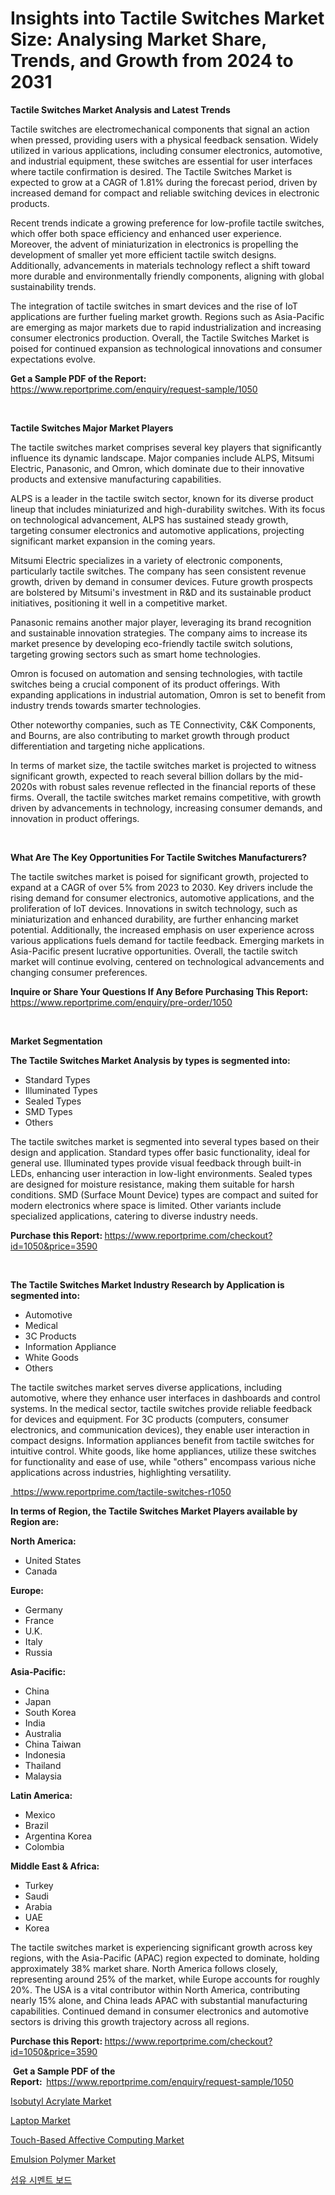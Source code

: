 <p><h1>Insights into Tactile Switches Market Size: Analysing Market Share, Trends, and Growth from 2024 to 2031</h1></p><p><strong>Tactile Switches Market Analysis and Latest Trends</strong></p>
<p><p>Tactile switches are electromechanical components that signal an action when pressed, providing users with a physical feedback sensation. Widely utilized in various applications, including consumer electronics, automotive, and industrial equipment, these switches are essential for user interfaces where tactile confirmation is desired. The Tactile Switches Market is expected to grow at a CAGR of 1.81% during the forecast period, driven by increased demand for compact and reliable switching devices in electronic products.</p><p>Recent trends indicate a growing preference for low-profile tactile switches, which offer both space efficiency and enhanced user experience. Moreover, the advent of miniaturization in electronics is propelling the development of smaller yet more efficient tactile switch designs. Additionally, advancements in materials technology reflect a shift toward more durable and environmentally friendly components, aligning with global sustainability trends. </p><p>The integration of tactile switches in smart devices and the rise of IoT applications are further fueling market growth. Regions such as Asia-Pacific are emerging as major markets due to rapid industrialization and increasing consumer electronics production. Overall, the Tactile Switches Market is poised for continued expansion as technological innovations and consumer expectations evolve.</p></p>
<p><strong>Get a Sample PDF of the Report:&nbsp;</strong> <a href="https://www.reportprime.com/enquiry/request-sample/1050">https://www.reportprime.com/enquiry/request-sample/1050</a></p>
<p>&nbsp;</p>
<p><strong>Tactile Switches Major Market Players</strong></p>
<p><p>The tactile switches market comprises several key players that significantly influence its dynamic landscape. Major companies include ALPS, Mitsumi Electric, Panasonic, and Omron, which dominate due to their innovative products and extensive manufacturing capabilities.</p><p>ALPS is a leader in the tactile switch sector, known for its diverse product lineup that includes miniaturized and high-durability switches. With its focus on technological advancement, ALPS has sustained steady growth, targeting consumer electronics and automotive applications, projecting significant market expansion in the coming years.</p><p>Mitsumi Electric specializes in a variety of electronic components, particularly tactile switches. The company has seen consistent revenue growth, driven by demand in consumer devices. Future growth prospects are bolstered by Mitsumi's investment in R&D and its sustainable product initiatives, positioning it well in a competitive market.</p><p>Panasonic remains another major player, leveraging its brand recognition and sustainable innovation strategies. The company aims to increase its market presence by developing eco-friendly tactile switch solutions, targeting growing sectors such as smart home technologies.</p><p>Omron is focused on automation and sensing technologies, with tactile switches being a crucial component of its product offerings. With expanding applications in industrial automation, Omron is set to benefit from industry trends towards smarter technologies.</p><p>Other noteworthy companies, such as TE Connectivity, C&K Components, and Bourns, are also contributing to market growth through product differentiation and targeting niche applications.</p><p>In terms of market size, the tactile switches market is projected to witness significant growth, expected to reach several billion dollars by the mid-2020s with robust sales revenue reflected in the financial reports of these firms. Overall, the tactile switches market remains competitive, with growth driven by advancements in technology, increasing consumer demands, and innovation in product offerings.</p></p>
<p>&nbsp;</p>
<p><strong>What Are The Key Opportunities For Tactile Switches Manufacturers?</strong></p>
<p><p>The tactile switches market is poised for significant growth, projected to expand at a CAGR of over 5% from 2023 to 2030. Key drivers include the rising demand for consumer electronics, automotive applications, and the proliferation of IoT devices. Innovations in switch technology, such as miniaturization and enhanced durability, are further enhancing market potential. Additionally, the increased emphasis on user experience across various applications fuels demand for tactile feedback. Emerging markets in Asia-Pacific present lucrative opportunities. Overall, the tactile switch market will continue evolving, centered on technological advancements and changing consumer preferences.</p></p>
<p><strong>Inquire or Share Your Questions If Any Before Purchasing This Report:</strong> <a href="https://www.reportprime.com/enquiry/pre-order/1050">https://www.reportprime.com/enquiry/pre-order/1050</a></p>
<p>&nbsp;</p>
<p><strong>Market Segmentation</strong></p>
<p><strong>The Tactile Switches Market Analysis by types is segmented into:</strong></p>
<p><ul><li>Standard Types</li><li>Illuminated Types</li><li>Sealed Types</li><li>SMD Types</li><li>Others</li></ul></p>
<p><p>The tactile switches market is segmented into several types based on their design and application. Standard types offer basic functionality, ideal for general use. Illuminated types provide visual feedback through built-in LEDs, enhancing user interaction in low-light environments. Sealed types are designed for moisture resistance, making them suitable for harsh conditions. SMD (Surface Mount Device) types are compact and suited for modern electronics where space is limited. Other variants include specialized applications, catering to diverse industry needs.</p></p>
<p><strong>Purchase this Report:&nbsp;</strong><a href="https://www.reportprime.com/checkout?id=1050&price=3590">https://www.reportprime.com/checkout?id=1050&price=3590</a></p>
<p>&nbsp;</p>
<p><strong>The Tactile Switches Market Industry Research by Application is segmented into:</strong></p>
<p><ul><li>Automotive</li><li>Medical</li><li>3C Products</li><li>Information Appliance</li><li>White Goods</li><li>Others</li></ul></p>
<p><p>The tactile switches market serves diverse applications, including automotive, where they enhance user interfaces in dashboards and control systems. In the medical sector, tactile switches provide reliable feedback for devices and equipment. For 3C products (computers, consumer electronics, and communication devices), they enable user interaction in compact designs. Information appliances benefit from tactile switches for intuitive control. White goods, like home appliances, utilize these switches for functionality and ease of use, while "others" encompass various niche applications across industries, highlighting versatility.</p></p>
<p><a href="https://www.reportprime.com/tactile-switches-r1050">&nbsp;https://www.reportprime.com/tactile-switches-r1050</a></p>
<p><strong>In terms of Region, the Tactile Switches Market Players available by Region are:</strong></p>
<p>
    <p> <strong> North America: </strong>
        <ul>
            <li>United States</li>
            <li>Canada</li>
        </ul>
        </p> 
    <p> <strong> Europe: </strong>
        <ul>
            <li>Germany</li>
            <li>France</li>
            <li>U.K.</li>
            <li>Italy</li>
            <li>Russia</li>
        </ul>
        </p> 
    <p> <strong> Asia-Pacific: </strong>
        <ul>
            <li>China</li>
            <li>Japan</li>
            <li>South Korea</li>
            <li>India</li>
            <li>Australia</li>
            <li>China Taiwan</li>
            <li>Indonesia</li>
            <li>Thailand</li>
            <li>Malaysia</li>
        </ul>
        </p> 
    <p> <strong> Latin America: </strong>
        <ul>
            <li>Mexico</li>
            <li>Brazil</li>
            <li>Argentina Korea</li>
            <li>Colombia</li>
        </ul>
        </p> 
    <p> <strong> Middle East & Africa: </strong>
        <ul>
            <li>Turkey</li>
            <li>Saudi</li>
            <li>Arabia</li>
            <li>UAE</li>
            <li>Korea</li>
        </ul>
    </p>
    </p>
<p><p>The tactile switches market is experiencing significant growth across key regions, with the Asia-Pacific (APAC) region expected to dominate, holding approximately 38% market share. North America follows closely, representing around 25% of the market, while Europe accounts for roughly 20%. The USA is a vital contributor within North America, contributing nearly 15% alone, and China leads APAC with substantial manufacturing capabilities. Continued demand in consumer electronics and automotive sectors is driving this growth trajectory across all regions.</p></p>
<p><strong>Purchase this Report: </strong><a href="https://www.reportprime.com/checkout?id=1050&price=3590">https://www.reportprime.com/checkout?id=1050&price=3590</a></p>
<p>&nbsp;<strong>Get a Sample PDF of the Report:&nbsp;&nbsp;</strong><a href="https://www.reportprime.com/enquiry/request-sample/1050">https://www.reportprime.com/enquiry/request-sample/1050</a></p>
<p><strong></strong></p>
<p><p><a href="https://www.linkedin.com/pulse/isobutyl-acrylate-market-trends-growth-outlook-2024-2031-lvurc?trackingId=MPpR%2BArNRd6n4SSuJbk09w%3D%3D">Isobutyl Acrylate Market</a></p><p><a href="https://github.com/FassouRP/Market-Research-Report-List-6/blob/main/laptop-market.md">Laptop Market</a></p><p><a href="https://issuu.com/reportprime-2/docs/touch-based-affective-computing-mar_aa4461ffdbdf47">Touch-Based Affective Computing Market</a></p><p><a href="https://www.linkedin.com/pulse/emerging-opportunities-challenges-global-emulsion-polymer-market-oz3gc?trackingId=ktx31dvcR%2BaGbnT4neJsXA%3D%3D">Emulsion Polymer Market</a></p><p><a href="https://medium.com/@marielesch2023/%EC%A7%80%EC%97%AD-%EB%B0%8F-%EA%B8%80%EB%A1%9C%EB%B2%8C-%ED%8A%B8%EB%A0%8C%EB%93%9C%EA%B0%80-2024%EB%85%84%EC%97%90%EC%84%9C-2031%EB%85%84-%EC%82%AC%EC%9D%B4-%EC%84%AC%EC%9C%A0-%EC%8B%9C%EB%A9%98%ED%8A%B8-%EB%B3%B4%EB%93%9C-%EC%8B%9C%EC%9E%A5%EC%97%90-%EC%96%B4%EB%96%A4-%EC%98%81%ED%96%A5%EC%9D%84-%EB%AF%B8%EC%B9%98%EA%B3%A0-%EC%9E%88%EB%8A%94%EA%B0%80-80d48e753214">섬유 시멘트 보드</a></p></p>